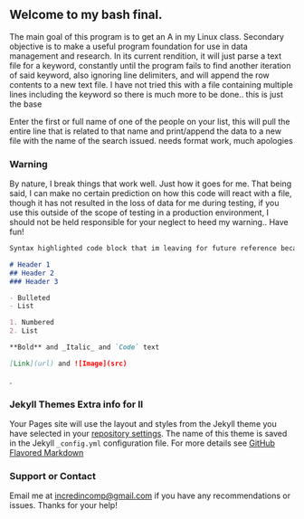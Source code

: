 ## Welcome to my bash final.

The main goal of this program is to get an A in my Linux class.  Secondary objective is to make a useful program foundation
for use in data management and research.  In its current rendition, it will just parse a text file for a keyword, constantly until the program fails to find another iteration of said keyword, also ignoring line delimiters, and will append the row contents to a new text file.  I have not tried this with a file containing multiple lines including the keyword so there is much more to be done.. this is just the base  

Enter the first or full name of one of the people on your list, this will
pull the entire line that is related to that name and print/append the data
to a new file with the name of the search issued.  needs format work,
much apologies
### Warning

By nature, I break things that work well.  Just how it goes for me. That being said, I can make no certain prediction on how this code will react with a file, though it has not resulted in the loss of data for me during testing, if you use this outside of the scope of testing in a production environment, I should not be held responsible for your neglect to heed my warning.. Have fun!

```markdown
Syntax highlighted code block that im leaving for future reference because i hate backup files.

# Header 1
## Header 2
### Header 3

- Bulleted
- List

1. Numbered
2. List

**Bold** and _Italic_ and `Code` text

[Link](url) and ![Image](src)
```

.

### Jekyll Themes Extra info for II

Your Pages site will use the layout and styles from the Jekyll theme you have selected in your [repository settings](https://github.com/incredincomp/greprow/settings). The name of this theme is saved in the Jekyll `_config.yml` configuration file.
For more details see [GitHub Flavored Markdown](https://guides.github.com/features/mastering-markdown/)
### Support or Contact

Email me at incredincomp@gmail.com if you have any recommendations or issues. Thanks for your help!
